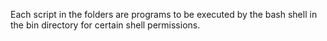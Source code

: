 Each script in the folders are programs to be executed by the bash shell in the bin directory for certain shell permissions.
